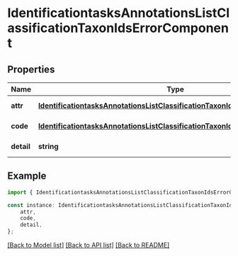# IdentificationtasksAnnotationsListClassificationTaxonIdsErrorComponent


## Properties

Name | Type | Description | Notes
------------ | ------------- | ------------- | -------------
**attr** | [**IdentificationtasksAnnotationsListClassificationTaxonIdsErrorComponentAttr**](IdentificationtasksAnnotationsListClassificationTaxonIdsErrorComponentAttr.md) |  | [default to undefined]
**code** | [**IdentificationtasksAnnotationsListClassificationTaxonIdsErrorComponentCode**](IdentificationtasksAnnotationsListClassificationTaxonIdsErrorComponentCode.md) |  | [default to undefined]
**detail** | **string** |  | [default to undefined]

## Example

```typescript
import { IdentificationtasksAnnotationsListClassificationTaxonIdsErrorComponent } from 'mosquito-alert';

const instance: IdentificationtasksAnnotationsListClassificationTaxonIdsErrorComponent = {
    attr,
    code,
    detail,
};
```

[[Back to Model list]](../README.md#documentation-for-models) [[Back to API list]](../README.md#documentation-for-api-endpoints) [[Back to README]](../README.md)
